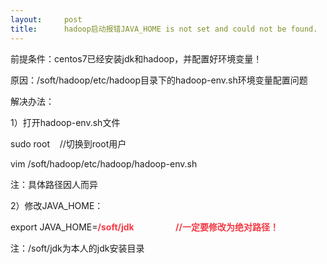 ```yaml
---
layout:     post
title:      hadoop启动报错JAVA_HOME is not set and could not be found.
---
```

<div id="article_content" class="article_content clearfix csdn-tracking-statistics" data-pid="blog" data-mod="popu_307" data-dsm="post">
								            <link rel="stylesheet" href="https://csdnimg.cn/release/phoenix/template/css/ck_htmledit_views-f76675cdea.css">
						<div class="htmledit_views" id="content_views">
                <p>前提条件：centos7已经安装jdk和hadoop，并配置好环境变量！</p>

<p style="margin-left:0in;">原因：/soft/hadoop/etc/hadoop目录下的hadoop-env.sh环境变量配置问题</p>

<p style="margin-left:0in;">解决办法：</p>

<p style="margin-left:0in;">1）打开hadoop-env.sh文件</p>

<p style="margin-left:0in;">sudo root    //切换到root用户</p>

<p style="margin-left:0in;">vim /soft/hadoop/etc/hadoop/hadoop-env.sh</p>

<p style="margin-left:0in;">注：具体路径因人而异</p>

<p style="margin-left:0in;">2）修改JAVA_HOME：</p>

<p style="margin-left:0in;">export JAVA_HOME=<span style="color:#f33b45;"><strong>/soft/jdk                    //一定要修改为绝对路径！</strong></span></p>

<p>注：/soft/jdk为本人的jdk安装目录</p>            </div>
                </div>